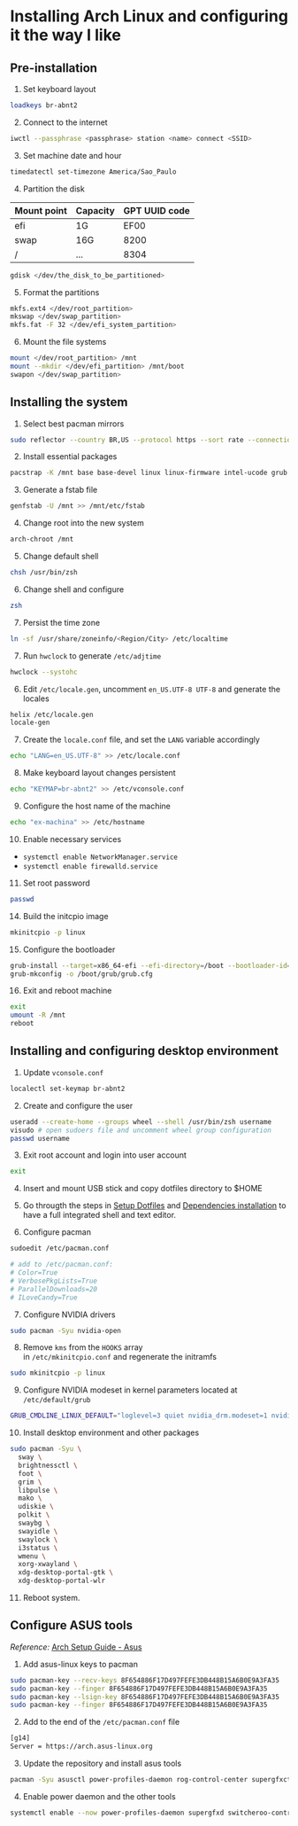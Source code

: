 # Installing Arch Linux and configuring it the way I like

## Pre-installation

1. Set keyboard layout

```bash
loadkeys br-abnt2
```

2. Connect to the internet

```bash
iwctl --passphrase <passphrase> station <name> connect <SSID>
```

3. Set machine date and hour

```bash
timedatectl set-timezone America/Sao_Paulo
```

4. Partition the disk

| Mount point | Capacity | GPT UUID code |
| ----------- | -------- | ------------- |
| efi         | 1G       | EF00          |
| swap        | 16G      | 8200          |
| /           | ...      | 8304          |

```bash
gdisk </dev/the_disk_to_be_partitioned>
```

5. Format the partitions

```bash
mkfs.ext4 </dev/root_partition>
mkswap </dev/swap_partition>
mkfs.fat -F 32 </dev/efi_system_partition>
```

6. Mount the file systems

```bash
mount </dev/root_partition> /mnt
mount --mkdir </dev/efi_partition> /mnt/boot
swapon </dev/swap_partition>
```

## Installing the system

1.  Select best pacman mirrors

```bash
sudo reflector --country BR,US --protocol https --sort rate --connection-timeout 3 --download-timeout 3 --threads 20 --save /etc/pacman.d/mirrorlist
```

2. Install essential packages

```bash
pacstrap -K /mnt base base-devel linux linux-firmware intel-ucode grub efibootmgr networkmanager firewalld openssh openssl openvpn man-db man-pages curl wget reflector tmux helix zsh zsh-completions git
```

3. Generate a fstab file

```bash
genfstab -U /mnt >> /mnt/etc/fstab
```

4. Change root into the new system

```bash
arch-chroot /mnt
```

5. Change default shell

```bash
chsh /usr/bin/zsh
```

6. Change shell and configure

```bash
zsh
```

7. Persist the time zone

```bash
ln -sf /usr/share/zoneinfo/<Region/City> /etc/localtime
```

7. Run `hwclock` to generate `/etc/adjtime`

```bash
hwclock --systohc
```

6. Edit `/etc/locale.gen`, uncomment `en_US.UTF-8 UTF-8` and generate the locales

```bash
helix /etc/locale.gen
locale-gen
```

7. Create the `locale.conf` file, and set the `LANG` variable accordingly

```bash
echo "LANG=en_US.UTF-8" >> /etc/locale.conf
```

8. Make keyboard layout changes persistent

```bash
echo "KEYMAP=br-abnt2" >> /etc/vconsole.conf
```

9. Configure the host name of the machine

```bash
echo "ex-machina" >> /etc/hostname
```

10. Enable necessary services

- `systemctl enable NetworkManager.service`
- `systemctl enable firewalld.service`

11. Set root password

```bash
passwd
```

14. Build the initcpio image

```bash
mkinitcpio -p linux
```

15. Configure the bootloader

```bash
grub-install --target=x86_64-efi --efi-directory=/boot --bootloader-id=GRUB
grub-mkconfig -o /boot/grub/grub.cfg
```

16. Exit and reboot machine

```bash
exit
umount -R /mnt
reboot
```

## Installing and configuring desktop environment

1. Update `vconsole.conf`

```bash
localectl set-keymap br-abnt2
```

2. Create and configure the user

```bash
useradd --create-home --groups wheel --shell /usr/bin/zsh username
visudo # open sudoers file and uncomment wheel group configuration
passwd username
```

3. Exit root account and login into user account

```bash
exit
```

4. Insert and mount USB stick and copy dotfiles directory to $HOME

5. Go througth the steps in [Setup Dotfiles](/README.md#setup-dotfiles) and [Dependencies installation](/README.md#dependencies-installation) to have a full integrated shell and text editor.

6. Configure pacman

```bash
sudoedit /etc/pacman.conf

# add to /etc/pacman.conf:
# Color=True
# VerbosePkgLists=True
# ParallelDownloads=20
# ILoveCandy=True
```

7. Configure NVIDIA drivers

```bash
sudo pacman -Syu nvidia-open
```

8. Remove `kms` from the `HOOKS` array in `/etc/mkinitcpio.conf` and regenerate the initramfs

```bash
sudo mkinitcpio -p linux
```

9. Configure NVIDIA modeset in kernel parameters located at `/etc/default/grub`

```bash
GRUB_CMDLINE_LINUX_DEFAULT="loglevel=3 quiet nvidia_drm.modeset=1 nvidia_drm.fbdev=1 nvidia_drm.NVreg_PreserveVideoMemoryAllocations=1"
```

10. Install desktop environment and other packages

```bash
sudo pacman -Syu \
  sway \
  brightnessctl \
  foot \
  grim \
  libpulse \
  mako \
  udiskie \
  polkit \
  swaybg \
  swayidle \
  swaylock \
  i3status \
  wmenu \
  xorg-xwayland \
  xdg-desktop-portal-gtk \
  xdg-desktop-portal-wlr
```

11. Reboot system.

## Configure ASUS tools

_Reference:_ [Arch Setup Guide - Asus](https://asus-linux.org/guides/arch-guide)

1. Add asus-linux keys to pacman

```bash
sudo pacman-key --recv-keys 8F654886F17D497FEFE3DB448B15A6B0E9A3FA35
sudo pacman-key --finger 8F654886F17D497FEFE3DB448B15A6B0E9A3FA35
sudo pacman-key --lsign-key 8F654886F17D497FEFE3DB448B15A6B0E9A3FA35
sudo pacman-key --finger 8F654886F17D497FEFE3DB448B15A6B0E9A3FA35
```

2. Add to the end of the `/etc/pacman.conf` file

```bash
[g14]
Server = https://arch.asus-linux.org
```

3. Update the repository and install asus tools

```bash
pacman -Syu asusctl power-profiles-daemon rog-control-center supergfxctl switcheroo-control
```

4. Enable power daemon and the other tools

```bash
systemctl enable --now power-profiles-daemon supergfxd switcheroo-control
```
